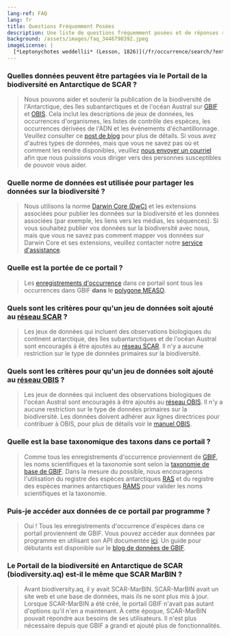 ```yaml
---
lang-ref: FAQ
lang: fr
title: Questions Fréquemment Posées
description: Une liste de questions fréquemment posées et de réponses relatives au Portail de la biodiversité en Antarctique de SCAR
background: /assets/images/faq_3446790392.jpeg
imageLicense: |
  [*Leptonychotes weddellii* (Lesson, 1826)](/fr/occurrence/search/?entity=3446790392)
---
```


### Quelles données peuvent être partagées via le Portail de la biodiversité en Antarctique de SCAR ?

> Nous pouvons aider et soutenir la publication de la biodiversité de l'Antarctique, des îles subantarctiques et de l'océan Austral sur [GBIF](https://www.gbif.org/) et [OBIS](https://www/obis.org/). Cela inclut les descriptions de jeux de données, les occurrences d'organismes, les listes de contrôle des espèces, les occurrences dérivées de l'ADN et les événements d'échantillonnage. Veuillez consulter ce [post de blog](https://data-blog.gbif.org/post/data-shareability/) pour plus de détails.
> Si vous avez d'autres types de données, mais que vous ne savez pas où et comment les rendre disponibles, veuillez [nous envoyer un courriel](mailto:data-biodiversity-aq@naturalsciences.be) afin que nous puissions vous diriger vers des personnes susceptibles de pouvoir vous aider.

### Quelle norme de données est utilisée pour partager les données sur la biodiversité ?

> Nous utilisons la norme [Darwin Core (DwC)](https://dwc.tdwg.org/) et les extensions associées pour publier les données sur la biodiversité et les données associées (par exemple, les liens vers les médias, les séquences). Si vous souhaitez publier vos données sur la biodiversité avec nous, mais que vous ne savez pas comment mapper vos données sur Darwin Core et ses extensions, veuillez contacter notre [service d'assistance](mailto:data-biodiversity-aq@naturalsciences.be).

### Quelle est la portée de ce portail ?

> Les [enregistrements d'occurrence](/fr/occurrence/search) dans ce portail sont tous les occurrences dans GBIF **dans** le [polygone MEASO](https://github.com/gbif/hp-antarctic/blob/eea6740b87e477305107cf702055e01a0b4691d8/_includes/js/config.js#L32).

### Quels sont les critères pour qu'un jeu de données soit ajouté au [réseau SCAR](https://www.gbif.org/fr/network/8534dd20-c368-4a1f-bdaf-e6b390710f89) ?

> Les jeux de données qui incluent des observations biologiques du continent antarctique, des îles subantarctiques et de l'océan Austral sont encouragés à être ajoutés au [réseau SCAR](https://www.gbif.org/fr/network/8534dd20-c368-4a1f-bdaf-e6b390710f89). Il n'y a aucune restriction sur le type de données primaires sur la biodiversité.

### Quels sont les critères pour qu'un jeu de données soit ajouté au [réseau OBIS](https://www.gbif.org/fr/network/2b7c7b4f-4d4f-40d3-94de-c28b6fa054a6) ?

> Les jeux de données qui incluent des observations biologiques de l'océan Austral sont encouragés à être ajoutés au [réseau OBIS](https://www.gbif.org/network/fr/2b7c7b4f-4d4f-40d3-94de-c28b6fa054a6). Il n'y a aucune restriction sur le type de données primaires sur la biodiversité. Les données doivent adhérer aux lignes directrices pour contribuer à OBIS, pour plus de détails voir le [manuel OBIS](https://manual.obis.org/).

### Quelle est la base taxonomique des taxons dans ce portail ?

> Comme tous les enregistrements d'occurrence proviennent de [GBIF](https://www.gbif.org/), les noms scientifiques et la taxonomie sont selon la [taxonomie de base de GBIF](https://doi.org/10.15468/39omei). Dans la mesure du possible, nous encourageons l'utilisation du registre des espèces antarctiques [RAS](https://ras.biodiversity.aq) et du registre des espèces marines antarctiques [RAMS](https://www.marinespecies.org/rams/) pour valider les noms scientifiques et la taxonomie.

### Puis-je accéder aux données de ce portail par programme ?

> Oui ! Tous les enregistrements d'occurrence d'espèces dans ce portail proviennent de GBIF. Vous pouvez accéder aux données par programme en utilisant son API documentée [ici](https://www.gbif.org/developer/summary). Un guide pour débutants est disponible sur le [blog de données de GBIF](https://data-blog.gbif.org/post/gbif-api-beginners-guide/).

### Le Portail de la biodiversité en Antarctique de SCAR (biodiversity.aq) est-il le même que SCAR MarBIN ?

>Avant biodiversity.aq, il y avait SCAR-MarBIN. SCAR-MarBIN avait un site web et une base de données, mais ils ne sont plus mis à jour. Lorsque SCAR-MarBIN a été créé, le portail GBIF n'avait pas autant d'options qu'il n'en a maintenant. À cette époque, SCAR-MarBIN pouvait répondre aux besoins de ses utilisateurs. Il n'est plus nécessaire depuis que GBIF a grandi et ajouté plus de fonctionnalités.
